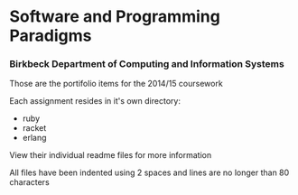 # Software and Programming Paradigms
### Birkbeck Department of Computing and Information Systems

Those are the portifolio items for the 2014/15 coursework

Each assignment resides in it's own directory:

- ruby
- racket
- erlang

View their individual readme files for more information

All files have been indented using 2 spaces and lines are no longer than 80 characters
